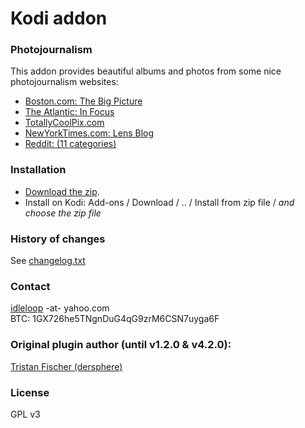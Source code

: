 # Kodi addon

### Photojournalism

This addon provides beautiful albums and photos from some nice photojournalism websites:   

- [Boston.com: The Big Picture](https://www.bostonglobe.com/news/bigpicture)
- [The Atlantic: In Focus](https://www.theatlantic.com/infocus/)
- [TotallyCoolPix.com](https://totallycoolpix.com)
- [NewYorkTimes.com: Lens Blog](https://lens.blogs.nytimes.com/)
- [Reddit: (11 categories)](https://www.reddit.com/)

### Installation

* [Download the zip](https://github.com/idleloop-github/script.image.bigpictures/releases/download/v4.3.2/script.image.bigpictures-4.3.2.zip).   
* Install on Kodi: Add-ons / Download / .. / Install from zip file / *and choose the zip file*   

### History of changes

See [changelog.txt](https://github.com/idleloop-github/script.image.bigpictures/blob/master/changelog.txt)

### Contact

[idleloop](https://github.com/idleloop-github) -at- yahoo.com   
BTC: 1GX726he5TNgnDuG4qG9zrM6CSN7uyga6F

### Original plugin author (until v1.2.0 & v4.2.0):

[Tristan Fischer (dersphere)](https://github.com/dersphere)   

### License

GPL v3
